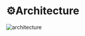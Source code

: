 # ⚙️Architecture
![architecture](https://user-images.githubusercontent.com/83093525/229296678-4deaff08-fa4e-47bb-84f6-eb583e6e7b87.png)
